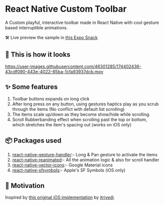 # React Native Custom Toolbar

A Custom playful, interactive toolbar made in React Native with cool gesture based interruptible animations.

🛠 Live preview the sample in [this Expo Snack](https://snack.expo.dev/@ashu_dubey/react-native-animation-samples)

## 👀 This is how it looks

https://user-images.githubusercontent.com/46301285/174402436-43cdf090-443e-4022-85ba-1cfa93937dcb.mov

## ✨ Some features

1. Toolbar buttons expands on long click
2. After long press on any button, using gestures haptics play as you scrub through the items (No conflict with default list scrolling)
3. The items scale up/down as they become show/hide while scrolling.
4. Scroll Rubberbanding effect when scrolling past the top or bottom, which stretches the item's spacing out (works on iOS only)

## 📦 Packages used

1. [react-native-gesture-handler](https://github.com/software-mansion/react-native-gesture-handler):- Long & Pan gesture to activate the items
2. [react-native-reanimated](https://github.com/software-mansion/react-native-reanimated):- All the animation logic & also for scroll handler
3. [react-native-vector-icons](https://github.com/oblador/react-native-vector-icons):- Google Material icons
4. [react-native-sfsymbols](https://github.com/birkir/react-native-sfsymbols):- Apple's SF Symbols (iOS only)

## 🌻 Motivation

Inspired by [this original iOS implementation](https://twitter.com/jmtrivedi/status/1517561485622321152) by [jtrivedi](https://github.com/jtrivedi).
